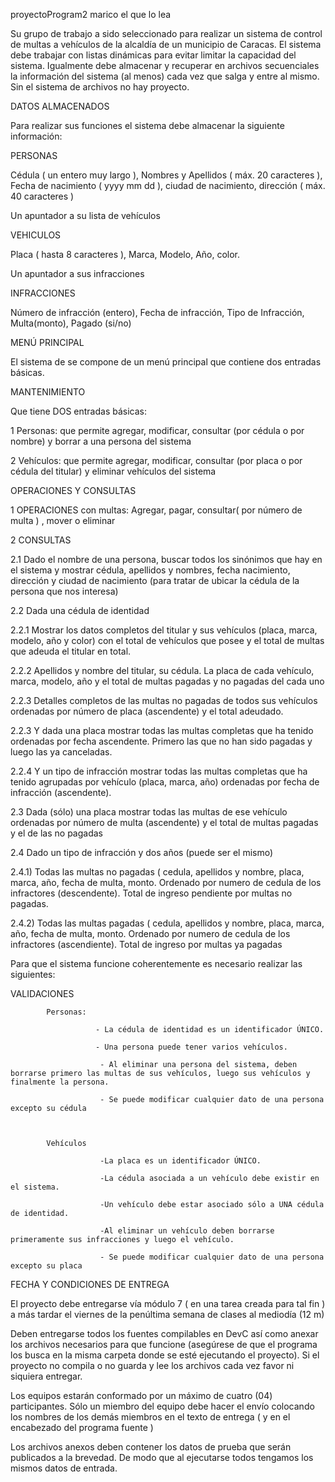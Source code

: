 proyectoProgram2
marico el que lo lea


Su grupo de trabajo a sido seleccionado para realizar un sistema de control de multas a vehículos de la alcaldía de un municipio de Caracas. El sistema debe trabajar con listas dinámicas para evitar limitar la capacidad del sistema. Igualmente debe almacenar y recuperar en archivos secuenciales la información del sistema (al menos) cada vez que salga y entre al mismo. Sin el sistema de archivos no hay proyecto.

 

DATOS ALMACENADOS

 

Para realizar sus funciones el sistema debe almacenar la siguiente información:

 

PERSONAS

 

Cédula ( un entero muy largo ), Nombres y Apellidos ( máx. 20 caracteres ), Fecha de nacimiento ( yyyy mm dd  ), ciudad de nacimiento, dirección ( máx. 40 caracteres )
 

Un apuntador a su lista de vehículos
 

VEHICULOS

 

Placa ( hasta 8 caracteres ), Marca, Modelo, Año, color.
 

Un apuntador a sus infracciones
 

INFRACCIONES

 

Número de infracción (entero), Fecha de infracción, Tipo de Infracción, Multa(monto), Pagado (si/no)
 

 

MENÚ PRINCIPAL

 

El sistema de se compone de un menú principal que contiene dos entradas básicas.

 

MANTENIMIENTO
 

Que tiene DOS entradas básicas:

 

1 Personas: que permite agregar, modificar, consultar (por cédula o por nombre) y borrar a una persona del sistema
 

2 Vehículos: que permite agregar, modificar, consultar (por placa o por cédula del titular) y eliminar vehículos del sistema
 

 

OPERACIONES Y CONSULTAS
 

1 OPERACIONES con multas: Agregar, pagar, consultar( por número de multa ) , mover o eliminar
 

2 CONSULTAS
 

2.1 Dado el nombre de una persona, buscar todos los sinónimos que hay en el sistema y mostrar cédula, apellidos y nombres, fecha nacimiento, dirección y ciudad de nacimiento (para tratar de ubicar la cédula de la persona que nos interesa)
 

2.2 Dada una cédula de identidad
 

2.2.1 Mostrar los datos completos del titular y sus vehículos (placa, marca, modelo, año y color) con el total de vehículos que posee y el total de multas que adeuda el titular en total.
 

2.2.2 Apellidos y nombre del titular, su cédula. La placa de cada vehículo, marca, modelo, año y el total de multas pagadas y no pagadas del cada uno
 

2.2.3 Detalles completos de las multas no pagadas de todos sus vehículos ordenadas por número de placa (ascendente) y el total adeudado.
 

2.2.3 Y dada una placa mostrar todas las multas completas que ha tenido ordenadas por fecha ascendente. Primero las que no han sido pagadas y luego las ya canceladas.
 

2.2.4 Y un tipo de infracción mostrar todas las multas completas que ha tenido agrupadas por vehículo (placa, marca, año) ordenadas por fecha de infracción (ascendente).
 

2.3 Dada (sólo) una placa mostrar todas las multas de ese vehículo ordenadas por número de multa (ascendente) y el total de multas pagadas y el de las no pagadas
 

2.4 Dado un tipo de infracción y dos años (puede ser el mismo)
 

2.4.1) Todas las multas no pagadas ( cedula, apellidos y nombre, placa, marca, año, fecha de multa, monto. Ordenado por numero de cedula de los infractores (descendente). Total de ingreso pendiente por multas no pagadas.
 

2.4.2) Todas las multas pagadas ( cedula, apellidos y nombre, placa, marca, año, fecha de multa, monto. Ordenado por numero de cedula de los infractores (ascendiente). Total de ingreso por multas ya pagadas
 

 

Para que el sistema funcione coherentemente es necesario realizar las siguientes:

 

VALIDACIONES

 

            Personas:

                       - La cédula de identidad es un identificador ÚNICO.

                       - Una persona puede tener varios vehículos.

                        - Al eliminar una persona del sistema, deben borrarse primero las multas de sus vehículos, luego sus vehículos y finalmente la persona.

                        - Se puede modificar cualquier dato de una persona excepto su cédula

 

            Vehículos

                        -La placa es un identificador ÚNICO.

                        -La cédula asociada a un vehículo debe existir en el sistema.

                        -Un vehículo debe estar asociado sólo a UNA cédula de identidad.

                        -Al eliminar un vehículo deben borrarse primeramente sus infracciones y luego el vehículo.

                        - Se puede modificar cualquier dato de una persona excepto su placa

 

FECHA Y CONDICIONES DE ENTREGA

 

El proyecto debe entregarse vía módulo 7 ( en una tarea creada para tal fin ) a más tardar el viernes de la penúltima semana de clases al mediodía (12 m)
 

Deben entregarse todos los fuentes compilables en DevC así como anexar los archivos necesarios para que funcione (asegúrese de que el programa los busca en la misma carpeta donde se esté ejecutando el proyecto). Si el proyecto no compila o no guarda y lee los archivos cada vez favor ni siquiera entregar.
 

Los equipos estarán conformado por un máximo de cuatro (04) participantes. Sólo un miembro del equipo debe hacer el envío colocando los nombres de los demás miembros en el texto de entrega ( y en el encabezado del programa fuente )
 

Los archivos anexos deben contener los datos de prueba que serán publicados a la brevedad. De modo que al ejecutarse todos tengamos los mismos datos de entrada.
